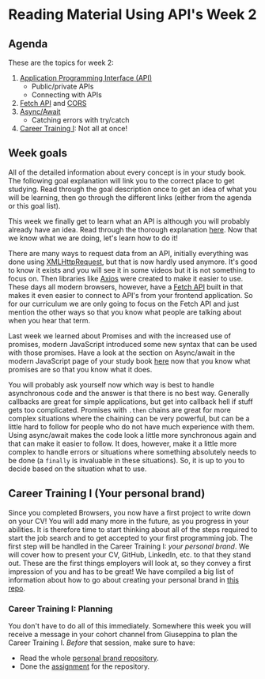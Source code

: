 # Reading Material Using API's Week 2

## Agenda

These are the topics for week 2:

1. [Application Programming Interface (API)](https://study.hackyourfuture.net/#/the-internet/api)
   - Public/private APIs
   - Connecting with APIs
2. [Fetch API](https://study.hackyourfuture.net/#/the-internet/fetch) and [CORS](https://study.hackyourfuture.net/#/the-internet/cors)
3. [Async/Await](https://study.hackyourfuture.net/#/javascript/modern-js)
   - Catching errors with try/catch
4. [Career Training I](https://github.com/HackYourFuture/yourpersonalbrand): Not all at once!

## Week goals

All of the detailed information about every concept is in your study book. The following goal explanation will link you to the correct place to get studying. Read through the goal description once to get an idea of what you will be learning, then go through the different links (either from the agenda or this goal list).

This week we finally get to learn what an API is although you will probably already have an idea. Read through the thorough explanation [here](https://study.hackyourfuture.net/#/the-internet/api). Now that we know what we are doing, let's learn how to do it!

There are many ways to request data from an API, initially everything was done using [XMLHttpRequest](https://developer.mozilla.org/nl/docs/Web/API/XMLHttpRequest), but that is now hardly used anymore. It's good to know it exists and you will see it in some videos but it is not something to focus on. Then libraries like [Axios](https://github.com/axios/axios) were created to make it easier to use. These days all modern browsers, however, have a [Fetch API](https://study.hackyourfuture.net/#/the-internet/fetch) built in that makes it even easier to connect to API's from your frontend application. So for our curriculum we are only going to focus on the Fetch API and just mention the other ways so that you know what people are talking about when you hear that term.

Last week we learned about Promises and with the increased use of promises, modern JavaScript introduced some new syntax that can be used with those promises. Have a look at the section on Async/await in the modern JavaScript page of your study book [here]((https://study.hackyourfuture.net/#/javascript/modern-js)) now that you know what promises are so that you know what it does.

You will probably ask yourself now which way is best to handle asynchronous code and the answer is that there is no best way. Generally callbacks are great for simple applications, but get into callback hell if stuff gets too complicated. Promises with `.then` chains are great for more complex situations where the chaining can be very powerful, but can be a little hard to follow for people who do not have much experience with them. Using async/await makes the code look a little more synchronous again and that can make it easier to follow. It does, however, make it a little more complex to handle errors or situations where something absolutely needs to be done (a `finally` is invaluable in these situations). So, it is up to you to decide based on the situation what to use.

## Career Training I (Your personal brand)

Since you completed Browsers, you now have a first project to write down on your CV! You will add many more in the future, as you progress in your abilities. It is therefore time to start thinking about all of the steps required to start the job search and to get accepted to your first programming job. The first step will be handled in the Career Training I: _your personal brand_. We will cover how to present your CV, GitHub, LinkedIn, etc. to that they stand out. These are the first things employers will look at, so they convey a first impression of you and has to be great! We have compiled a big list of information about how to go about creating your personal brand in [this repo](https://github.com/HackYourFuture/yourpersonalbrand).

### Career Training I: Planning

You don't have to do all of this immediately. Somewhere this week you will receive a message in your cohort channel from Giuseppina to plan the Career Training I. *Before* that session, make sure to have:
- Read the whole [personal brand repository](https://github.com/HackYourFuture/yourpersonalbrand).
- Done the [assignment](https://github.com/HackYourFuture/yourpersonalbrand/blob/main/yourcurriculum.md#4-submitting-your-cv-to-the-hyf-team) for the repository.
